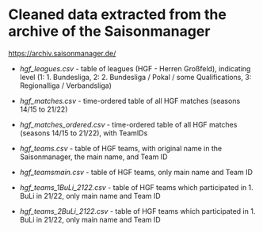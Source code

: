 # Cleaned data extracted from the archive of the Saisonmanager
https://archiv.saisonmanager.de/

- *hgf_leagues.csv* - table of leagues (HGF - Herren Großfeld), indicating level (1: 1. Bundesliga, 2: 2. Bundesliga / Pokal / some Qualifications, 3: Regionalliga / Verbandsliga)
 
- *hgf_matches.csv* - time-ordered table of all HGF matches (seasons 14/15 to 21/22)

- *hgf_matches_ordered.csv* - time-ordered table of all HGF matches (seasons 14/15 to 21/22), with TeamIDs

- *hgf_teams.csv* - table of HGF teams, with original name in the Saisonmanager, the main name, and Team ID

- *hgf_teamsmain.csv* - table of HGF teams, only main name and Team ID

- *hgf_teams_1BuLi_2122.csv* - table of HGF teams which participated in 1. BuLi in 21/22, only main name and Team ID

- *hgf_teams_2BuLi_2122.csv* - table of HGF teams which participated in 1. BuLi in 21/22, only main name and Team ID
